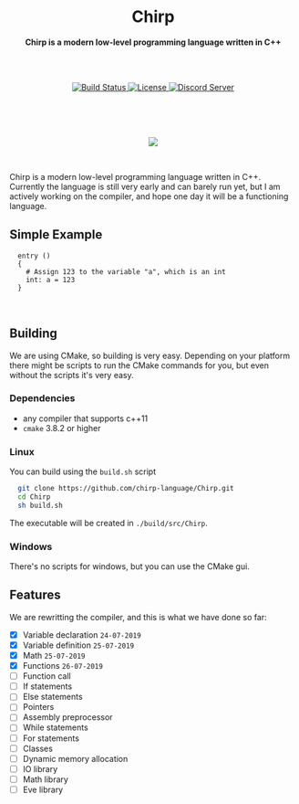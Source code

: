 <h1 align = 'center'>Chirp</h1>

<div align = 'center'>
  <strong>Chirp is a modern low-level programming language written in C++</strong>

  <br><br>

  <!-- Source for new image: https://shields.io/category/build -->
  <a href = 'https://travis-ci.org/binkiklou/Chirp'>
    <img src = 'https://img.shields.io/travis/binkiklou/Chirp/master.svg?style=for-the-badge' alt = 'Build Status' />
  </a>

  <a href = 'https://github.com/binkiklou/Chirp/blob/master/LICENSE'>
    <img src = 'https://img.shields.io/github/license/binkiklou/Chirp.svg?style=for-the-badge' alt = 'License' />
  </a>

  <a href = 'https://discord.gg/8EeVJaS'>
    <img src = 'http://munchii.me/Images/ChirpDiscord.svg' alt = 'Discord Server' />
  </a>
</div>

<br><br><br>

<p align = 'center'>
  <img src = 'https://camo.githubusercontent.com/641f171b8217bb22d5951086a25c7c7a037a106c/68747470733a2f2f63646e2e646973636f72646170702e636f6d2f6174746163686d656e74732f3530363135323839363631383935343831322f3538323035313338303737373435313534312f4368697270536d616c6c49636f6e2e706e67'>
</p>

<br>

Chirp is a modern low-level programming language written in C++. Currently the language is still very early and can barely run yet, but I am actively working on the compiler, and hope one day it will be a functioning language.

## Simple Example

```chirp
  entry ()
  {
    # Assign 123 to the variable "a", which is an int
    int: a = 123
  }
```

<br>

## Building

We are using CMake, so building is very easy. Depending on your platform there might be scripts to run the CMake commands for you, but even without the scripts it's very easy.

### Dependencies

- any compiler that supports c++11
- `cmake` 3.8.2 or higher

### Linux

You can build using the `build.sh` script

```bash
  git clone https://github.com/chirp-language/Chirp.git
  cd Chirp
  sh build.sh
```

The executable will be created in `./build/src/Chirp`.

### Windows

There's no scripts for windows, but you can use the CMake gui.

## Features

We are rewritting the compiler, and this is what we have done so far:

- [x] Variable declaration `24-07-2019`
- [x] Variable definition `25-07-2019`
- [x] Math ``25-07-2019``
- [x] Functions ``26-07-2019``
- [ ] Function call
- [ ] If statements
- [ ] Else statements
- [ ] Pointers
- [ ] Assembly preprocessor
- [ ] While statements
- [ ] For statements
- [ ] Classes
- [ ] Dynamic memory allocation
- [ ] IO library
- [ ] Math library
- [ ] Eve library

<br>
